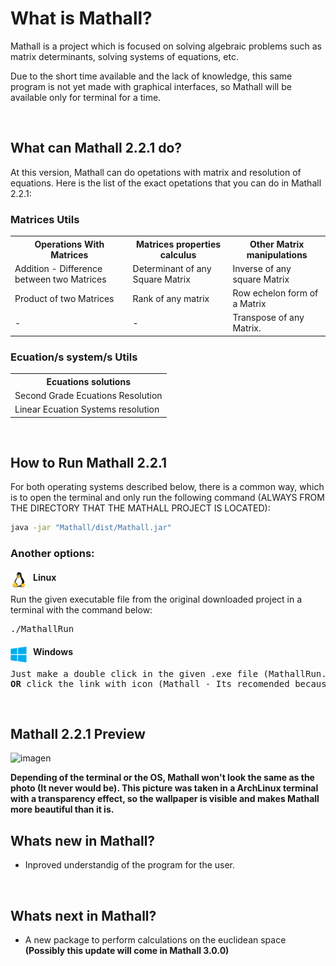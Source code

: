 # What is Mathall?

Mathall is a project which is focused on solving algebraic problems such as matrix determinants, solving systems of equations, etc. 

Due to the short time available and the lack of knowledge, this same program is not yet made with graphical interfaces, so Mathall will be available only for terminal for a time.

<br>

## What can Mathall 2.2.1 do?

At this version, Mathall can do opetations with matrix and resolution of equations. Here is the list of the exact opetations
that you can do in Mathall 2.2.1:

### Matrices Utils
<table>
  <tr>
    <th>Operations With Matrices</th>
    <th>Matrices properties calculus</th>
    <th>Other Matrix manipulations</th>
  </tr>
  <tr>
    <td>Addition - Difference between two Matrices</td>
    <td>Determinant of any Square Matrix</td>
     <td>Inverse of any square Matrix</td>
  </tr>
  <tr>
    <td>Product of two Matrices</td>
    <td>Rank of any matrix</td>
    <td>Row echelon form of a Matrix</td>
  </tr>
  <tr>
    <td>-</td>
    <td>-</td>
    <td>Transpose of any Matrix.</td>
  </tr>
</table>

### Ecuation/s system/s Utils
<table>
  <tr>
    <th>Ecuations solutions</th>
  </tr>
  <tr>
    <td>Second Grade Ecuations Resolution</td>  
  </tr>
  <tr> 
    <td>Linear Ecuation Systems resolution</td>
  </tr>
</table>
<br>


## How to Run Mathall 2.2.1
For both operating systems described below, there is a common way, which is to open the terminal and only run the following command (ALWAYS FROM THE DIRECTORY THAT THE MATHALL PROJECT IS LOCATED):

```bash
java -jar "Mathall/dist/Mathall.jar"
```
### Another options:

#### Linux <img align="left" alt="Linux" width="26px" src="https://github.com/devicons/devicon/blob/v2.15.1/icons/linux/linux-original.svg" style="padding-right:10px;" />

Run the given executable file from the original downloaded project in a terminal with the command below:

<pre>
./MathallRun
</pre>

#### Windows <img align="left" alt="Windows" width="26px" src="https://github.com/devicons/devicon/blob/v2.15.1/icons/windows8/windows8-original.svg" style="padding-right:10px;" />

<pre>
Just make a double click in the given .exe file (MathallRun.exe) <br><b>OR</b> click the link with icon (Mathall - Its recomended because gives a better look in the Windows terminal).
</pre>

<br>

## Mathall 2.2.1 Preview
![imagen](https://user-images.githubusercontent.com/91225771/177181814-a77dbedc-64bf-491c-a513-813ac8feff30.png)

<b>Depending of the terminal or the OS, Mathall won't look the same as the photo (It never would be). This picture was taken in a ArchLinux terminal 
with a transparency effect, so the wallpaper is visible and makes Mathall more beautiful than  it is.</b>
  
## Whats new in Mathall?
- Inproved understandig of the program for the user.

<br>

## Whats next in Mathall?
- A new package to perform calculations on the euclidean space **(Possibly this update will come in Mathall 3.0.0)**
